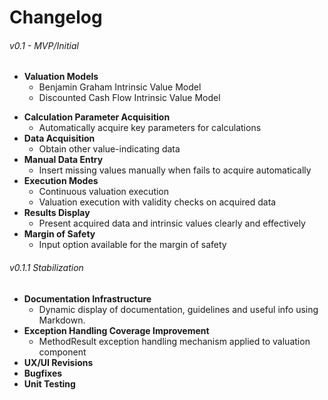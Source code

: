 
# Changelog 

###### v0.1 - MVP/Initial
* **Valuation Models**
    - Benjamin Graham Intrinsic Value Model
    - Discounted Cash Flow Intrinsic Value Model
- **Calculation Parameter Acquisition**
    - Automatically acquire key parameters for calculations
- **Data Acquisition**
    - Obtain other value-indicating data
- **Manual Data Entry**
    -  Insert missing values manually when fails to acquire automatically
- **Execution Modes**
    - Continuous valuation execution
    - Valuation execution with validity checks on acquired data
- **Results Display**
    - Present acquired data and intrinsic values clearly and effectively
- **Margin of Safety**
    - Input option available for the margin of safety

 ###### v0.1.1 Stabilization
- **Documentation Infrastructure**
	- Dynamic display of documentation, guidelines and useful info using Markdown.
- **Exception Handling Coverage Improvement**
	- MethodResult exception handling mechanism applied to valuation component
- **UX/UI Revisions**
- **Bugfixes**
- **Unit Testing**

